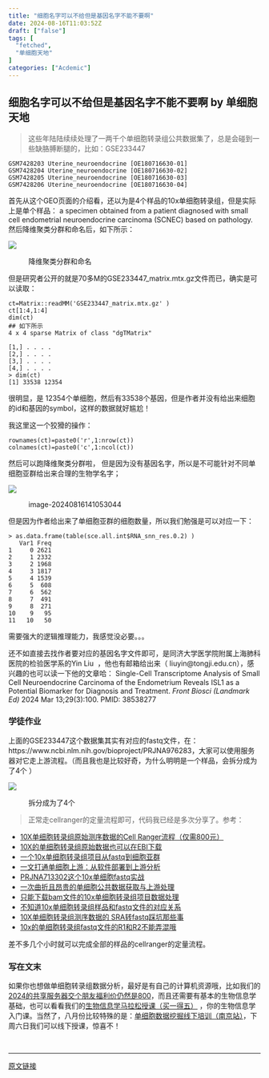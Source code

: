 ```yaml
---
title: "细胞名字可以不给但是基因名字不能不要啊"
date: 2024-08-16T11:03:52Z
draft: ["false"]
tags: [
  "fetched",
  "单细胞天地"
]
categories: ["Acdemic"]
---
```

细胞名字可以不给但是基因名字不能不要啊 by 单细胞天地
------
<div><section data-tool="mdnice编辑器" data-website="https://www.mdnice.com"><blockquote data-tool="mdnice编辑器"><span></span><p>这些年陆陆续续处理了一两千个单细胞转录组公共数据集了，总是会碰到一些缺胳膊断腿的，比如：GSE233447</p></blockquote><pre data-tool="mdnice编辑器"><span></span><code>GSM7428203 Uterine_neuroendocrine [OE180716630-01]<br>GSM7428204 Uterine_neuroendocrine [OE180716630-02]<br>GSM7428205 Uterine_neuroendocrine [OE180716630-03]<br>GSM7428206 Uterine_neuroendocrine [OE180716630-04]<br></code></pre><p data-tool="mdnice编辑器">首先从这个GEO页面的介绍看，还以为是4个样品的10x单细胞转录组，但是实际上是单个样品： a specimen obtained from a patient diagnosed with small cell endometrial neuroendocrine carcinoma (SCNEC) based on pathology. 然后降维聚类分群和命名后，如下所示：</p><p><img data-galleryid="" data-imgfileid="100041025" data-ratio="1.1288343558282208" data-s="300,640" data-src="https://mmbiz.qpic.cn/mmbiz_png/siaia0BDGJdjRzUnHniaydebEvciaEbT9dkicriaaDFt7H0eWh9s5zktL0pLclUlHynQ5pwkicHQia0zItPywC7oVicsRsg/640?wx_fmt=png&amp;from=appmsg" data-type="png" data-w="1630" src="https://mmbiz.qpic.cn/mmbiz_png/siaia0BDGJdjRzUnHniaydebEvciaEbT9dkicriaaDFt7H0eWh9s5zktL0pLclUlHynQ5pwkicHQia0zItPywC7oVicsRsg/640?wx_fmt=png&amp;from=appmsg"></p><figure data-tool="mdnice编辑器"><figcaption>降维聚类分群和命名</figcaption></figure><p data-tool="mdnice编辑器">但是研究者公开的就是70多M的GSE233447_matrix.mtx.gz文件而已，确实是可以读取：</p><pre data-tool="mdnice编辑器"><span></span><code>ct=Matrix::readMM(<span>'GSE233447_matrix.mtx.gz'</span> ) <br>ct[1:4,1:4]<br>dim(ct)<br><span>## 如下所示</span><br>4 x 4 sparse Matrix of class <span>"dgTMatrix"</span><br>            <br>[1,] . . . .<br>[2,] . . . .<br>[3,] . . . .<br>[4,] . . . .<br>&gt; dim(ct)<br>[1] 33538 12354<br></code></pre><p data-tool="mdnice编辑器">很明显，是 12354个单细胞，然后有33538个基因，但是作者并没有给出来细胞的id和基因的symbol，这样的数据就好尴尬！</p><p data-tool="mdnice编辑器">我这里这一个狡猾的操作：</p><pre data-tool="mdnice编辑器"><span></span><code>rownames(ct)=paste0(<span>'r'</span>,1:nrow(ct)) <br>colnames(ct)=paste0(<span>'c'</span>,1:ncol(ct))<br></code></pre><p data-tool="mdnice编辑器">然后可以跑降维聚类分群啦， 但是因为没有基因名字，所以是不可能针对不同单细胞亚群给出来合理的生物学名字；</p><p><img data-galleryid="" data-imgfileid="100041024" data-ratio="0.5319672131147541" data-s="300,640" data-src="https://mmbiz.qpic.cn/mmbiz_png/siaia0BDGJdjRzUnHniaydebEvciaEbT9dkicfn57Y13iaoibviac7ezBOfLnGB6scjNsOtLIC7B1sffWibEdib6JPibHKkag/640?wx_fmt=png&amp;from=appmsg" data-type="png" data-w="2440" src="https://mmbiz.qpic.cn/mmbiz_png/siaia0BDGJdjRzUnHniaydebEvciaEbT9dkicfn57Y13iaoibviac7ezBOfLnGB6scjNsOtLIC7B1sffWibEdib6JPibHKkag/640?wx_fmt=png&amp;from=appmsg"></p><figure data-tool="mdnice编辑器"><figcaption>image-20240816141053044</figcaption></figure><p data-tool="mdnice编辑器">但是因为作者给出来了单细胞亚群的细胞数量，所以我们勉强是可以对应一下：</p><pre data-tool="mdnice编辑器"><span></span><code>&gt; as.data.frame(table(sce.all.int<span>$RNA_snn_res</span>.0.2) )<br>   Var1 Freq<br>1     0 2621<br>2     1 2332<br>3     2 1968<br>4     3 1817<br>5     4 1539<br>6     5  608<br>7     6  562<br>8     7  491<br>9     8  271<br>10    9   95<br>11   10   50<br></code></pre><p data-tool="mdnice编辑器">需要强大的逻辑推理能力，我感觉没必要。。。</p><p data-tool="mdnice编辑器">还不如直接去找作者要对应的基因名字文件即可，是同济大学医学院附属上海肺科医院的检验医学系的Yin Liu  ，他也有邮箱给出来（ liuyin@tongji.edu.cn），感兴趣的也可以读一下他的文章哈： Single-Cell Transcriptome Analysis of Small Cell Neuroendocrine Carcinoma of the Endometrium Reveals ISL1 as a Potential Biomarker for Diagnosis and Treatment. <em>Front Biosci (Landmark Ed)</em> 2024 Mar 13;29(3):100. PMID: 38538277</p><h3 data-tool="mdnice编辑器"><span></span><span>学徒作业</span><span></span></h3><p data-tool="mdnice编辑器">上面的GSE233447这个数据集其实有对应的fastq文件，在：https://www.ncbi.nlm.nih.gov/bioproject/PRJNA976283，大家可以使用服务器对它走上游流程。（而且我也是比较好奇，为什么明明是一个样品，会拆分成为了4个 ）</p><p><img data-galleryid="" data-imgfileid="100041027" data-ratio="0.47987616099071206" data-s="300,640" data-src="https://mmbiz.qpic.cn/mmbiz_png/siaia0BDGJdjRzUnHniaydebEvciaEbT9dkico7kQFZQj61l3F7ChEw83huMeFq6lnLwLG9qUfZRVPUibROTgZFEbGUA/640?wx_fmt=png&amp;from=appmsg" data-type="png" data-w="1292" src="https://mmbiz.qpic.cn/mmbiz_png/siaia0BDGJdjRzUnHniaydebEvciaEbT9dkico7kQFZQj61l3F7ChEw83huMeFq6lnLwLG9qUfZRVPUibROTgZFEbGUA/640?wx_fmt=png&amp;from=appmsg"></p><figure data-tool="mdnice编辑器"><figcaption>拆分成为了4个</figcaption></figure><blockquote data-tool="mdnice编辑器"><span></span><p>正常走cellranger的定量流程即可，代码我已经是多次分享了。参考：</p></blockquote><ul data-tool="mdnice编辑器"><li><section><a href="http://mp.weixin.qq.com/s?__biz=MzAxMDkxODM1Ng==&amp;mid=2247512340&amp;idx=3&amp;sn=1b9609a8870a0209dd27ffdcbc3cac87&amp;chksm=9b4bf1afac3c78b90674678fcec66365b9faaa275ff4b0a2255e0a05fa8b905e15222a643bea&amp;scene=21#wechat_redirect" data-linktype="2">10X单细胞转录组原始测序数据的Cell Ranger流程（仅需800元）</a></section></li><li><section><a href="https://mp.weixin.qq.com/s?__biz=MzAxMDkxODM1Ng==&amp;mid=2247496813&amp;idx=1&amp;sn=4151bf2265618eff4e0123722c50e569&amp;scene=21#wechat_redirect" data-linktype="2">10X的单细胞转录组原始数据也可以在EBI下载</a></section></li><li><section><a href="http://mp.weixin.qq.com/s?__biz=MzAxMDkxODM1Ng==&amp;mid=2247510920&amp;idx=1&amp;sn=c4561d34e984406693c014cdfe236c0f&amp;chksm=9b4beb33ac3c622542d894344c323ff7cca52f69119d02fc7aa4636af0cbe7df4b6c63dd5ba9&amp;scene=21#wechat_redirect" data-linktype="2">一个10x单细胞转录组项目从fastq到细胞亚群</a></section></li><li><section><a href="https://mp.weixin.qq.com/s?__biz=MzAxMDkxODM1Ng==&amp;mid=2247513565&amp;idx=1&amp;sn=092e637017d176c43f00a295d3210592&amp;scene=21#wechat_redirect" data-linktype="2">一文打通单细胞上游：从软件部署到上游分析</a></section></li><li><section><a href="http://mp.weixin.qq.com/s?__biz=MzAxMDkxODM1Ng==&amp;mid=2247513605&amp;idx=1&amp;sn=e86a329c887745c6d00d3ededa39dcda&amp;chksm=9b4bf6beac3c7fa8523cef4e7189fb20b914460ddb61e6cd1dd520b5928e1b59a8b7827ce783&amp;scene=21#wechat_redirect" data-linktype="2">PRJNA713302这个10x单细胞fastq实战</a></section></li><li><section><a href="https://mp.weixin.qq.com/s?__biz=MzAxMDkxODM1Ng==&amp;mid=2247513968&amp;idx=1&amp;sn=f5a44a7bea0bdacd8af1a20c177763e5&amp;scene=21#wechat_redirect" data-linktype="2">一次曲折且昂贵的单细胞公共数据获取与上游处理</a></section></li><li><section><a href="https://mp.weixin.qq.com/s?__biz=MzAxMDkxODM1Ng==&amp;mid=2247514146&amp;idx=1&amp;sn=b9721433d49a2d963eeaab1ad47fc91b&amp;scene=21#wechat_redirect" data-linktype="2">只能下载bam文件的10x单细胞转录组项目数据处理</a></section></li><li><section><a href="https://mp.weixin.qq.com/s?__biz=MzAxMDkxODM1Ng==&amp;mid=2247511452&amp;idx=2&amp;sn=83ec97cbc3334a6095e6d63e05e9fd6e&amp;scene=21#wechat_redirect" data-linktype="2">不知道10x单细胞转录组样品和fastq文件的对应关系</a></section></li><li><section><a href="https://mp.weixin.qq.com/s?__biz=MzAxMDkxODM1Ng==&amp;mid=2247508521&amp;idx=2&amp;sn=2cf3158e74d37b3a741908d8bfc8f02f&amp;scene=21#wechat_redirect" data-linktype="2">10X单细胞转录组测序数据的 SRA转fastq踩坑那些事</a></section></li><li><section><a href="https://mp.weixin.qq.com/s?__biz=MzAxMDkxODM1Ng==&amp;mid=2247514395&amp;idx=2&amp;sn=96c505b76ae87dd0efa737c4c44e2270&amp;scene=21#wechat_redirect" data-linktype="2">10x的单细胞转录组fastq文件的R1和R2不能弄混哦</a></section></li></ul><p data-tool="mdnice编辑器">差不多几个小时就可以完成全部的样品的cellranger的定量流程。</p><section data-tool="mdnice编辑器" data-website="https://www.mdnice.com"><h3 data-tool="mdnice编辑器"><span>写在文末</span></h3></section><p>如果你也想做单细胞转录组数据分析，<span>最好是有自己的计算机资源哦，比如我们的</span><a href="https://mp.weixin.qq.com/s?__biz=MzAxMDkxODM1Ng==&amp;mid=2247528363&amp;idx=1&amp;sn=5e02f3e9b2e148191e23ebc2c0d780e7&amp;scene=21#wechat_redirect" data-linktype="2">2024的共享服务器交个朋友福利价仍然是800</a><span>，而且还需要有基本的生物信息学基础，也可以看看我们的</span><a target="_blank" href="http://mp.weixin.qq.com/s?__biz=MzAxMDkxODM1Ng==&amp;mid=2247531929&amp;idx=1&amp;sn=f6f16b7bf6b907360d6d0052e3d10cf6&amp;chksm=9b4b3d22ac3cb434b6aa7753a4cf0f266578147ccf10b49cc834e46af578ee6de99be0accb30&amp;scene=21#wechat_redirect" textvalue="生物信息学马拉‍松授课（买一得五）" linktype="text" imgurl="" imgdata="null" data-itemshowtype="0" tab="innerlink" data-linktype="2" hasload="1">生物信息学马拉松授课（买一得五）</a><span> ，你的生物信息学入门课。当然了，八月份比较特殊的是：<a target="_blank" href="http://mp.weixin.qq.com/s?__biz=MzUzMTEwODk0Ng==&amp;mid=2247526317&amp;idx=1&amp;sn=b6fef7bcd40fa18db974aa3d36656c20&amp;chksm=fa45a290cd322b86afc3676b1a715a734782956a9e37d40b978ef54d51c9cd47facb9f356e53&amp;scene=21#wechat_redirect" textvalue="单细胞数据挖掘线下培训（南京站）" linktype="text" imgurl="" imgdata="null" data-itemshowtype="11" tab="innerlink" data-linktype="2" hasload="1">单细胞数据挖掘线下培训（南京站）</a>，下周六日我们可以线下授课，惊喜不！</span></p><p><br></p></section><p><mp-style-type data-value="3"></mp-style-type></p></div>  
<hr>
<a href="https://mp.weixin.qq.com/s/1C4xU5lQI1WGkjaGVV-0Yg",target="_blank" rel="noopener noreferrer">原文链接</a>

